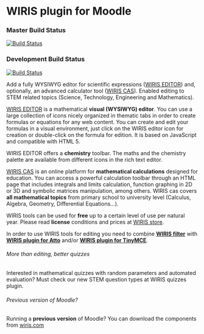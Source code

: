 WIRIS plugin for Moodle
==========
### Master Build Status
[![Build Status](https://travis-ci.org/wiris/moodle-atto_wiris.svg?branch=master)](https://travis-ci.org/wiris/moodle-atto_wiris)
### Development Build Status
[![Build Status](https://travis-ci.org/wiris/moodle-atto_wiris.svg?branch=development)](https://travis-ci.org/wiris/moodle-atto_wiris)

Add a fully WYSIWYG editor for scientific expressions ([WIRIS EDITOR](http://www.wiris.com/editor)) and, optionally, an advanced calculator tool ([WIRIS CAS](http://www.wiris.com/cas)). Enabled editing to STEM related topics (Science, Technology, Engineering and Mathematics). 

[WIRIS EDITOR](http://www.wiris.com/editor) is a mathematical **visual (WYSIWYG) editor**. You can use a large collection of icons nicely organized in thematic tabs in order to create formulas or equations for any web content. You can create and edit your formulas in a visual environment, just click on the WIRIS editor icon for creation or double-click on the formula for edition. It is based on JavaScript and compatible with HTML 5.

WIRIS EDITOR offers a **chemistry** toolbar. The maths and the chemistry palette are available from different icons in the rich text editor.

[WIRIS CAS](http://www.wiris.com/cas) is an online platform for **mathematical calculations** designed for education. You can access a powerful calculation toolbar through an HTML page that includes integrals and limits calculation, function graphing in 2D or 3D and symbolic matrices manipulation, among others. WIRIS cas covers **all mathematical topics** from primary school to university level (Calculus, Algebra, Geometry, Differential Equations...).

WIRIS tools can be used for **free** up to a certain level of use per natural year. Please read **license** conditions and prices at [WIRIS store](http://www.wiris.com/store).

In order to use WIRIS tools for editing you need to combine **[WIRIS filter](https://github.com/wiris/moodle-filter_wiris)** with **[WIRIS plugin for Atto](https://github.com/wiris/mooodle-atto_wiris)** and/or **[WIRIS plugin for TinyMCE](https://github.com/wiris/moodle-tinymce_tiny_mce_wiris)**.

###### More than editing, better quizzes
Interested in mathematical quizzes with random parameters and automated evaluation?
Must check our new STEM question types at WIRIS quizzes plugin.

###### Previous version of Moodle?
Running a **previous version** of Moodle? You can download the components from [wiris.com](http://www.wiris.com/plugins/moodle/download) 
